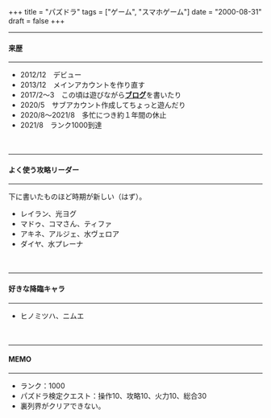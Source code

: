 +++
title = "パズドラ"
tags = ["ゲーム", "スマホゲーム"]
date = "2000-08-31"
draft = false
+++

***
#### 来歴
***

* 2012/12　デビュー
* 2013/12　メインアカウントを作り直す
* 2017/2～3　この頃は遊びながら[**ブログ**](http://hnmth-p.hatenablog.com/)を書いたり
* 2020/5　サブアカウント作成してちょっと遊んだり
* 2020/8～2021/8　多忙につき約１年間の休止
* 2021/8　ランク1000到達

　  

***
#### よく使う攻略リーダー
***

下に書いたものほど時期が新しい（はず）。

* レイラン、光ヨグ
* マドゥ、コマさん、ティファ
* アキネ、アルジェ、水ヴェロア
* ダイヤ、水プレーナ

　  

***
#### 好きな降臨キャラ
***

* ヒノミツハ、ニムエ

　  

***
#### MEMO
***

* ランク：1000
* パズドラ検定クエスト：操作10、攻略10、火力10、総合30
* 裏列界がクリアできない。



